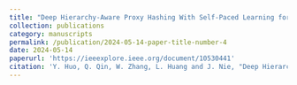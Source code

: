 ```yaml
---
title: "Deep Hierarchy-Aware Proxy Hashing With Self-Paced Learning for Cross-Modal Retrieval"
collection: publications
category: manuscripts
permalink: /publication/2024-05-14-paper-title-number-4
date: 2024-05-14
paperurl: 'https://ieeexplore.ieee.org/document/10530441'
citation: 'Y. Huo, Q. Qin, W. Zhang, L. Huang and J. Nie, "Deep Hierarchy-Aware Proxy Hashing With Self-Paced Learning for Cross-Modal Retrieval," IEEE Transactions on Knowledge and Data Engineering, vol. 36, no. 11, pp. 5926-5939, doi: 10.1109/TKDE.2024.3401050.'
---
```

